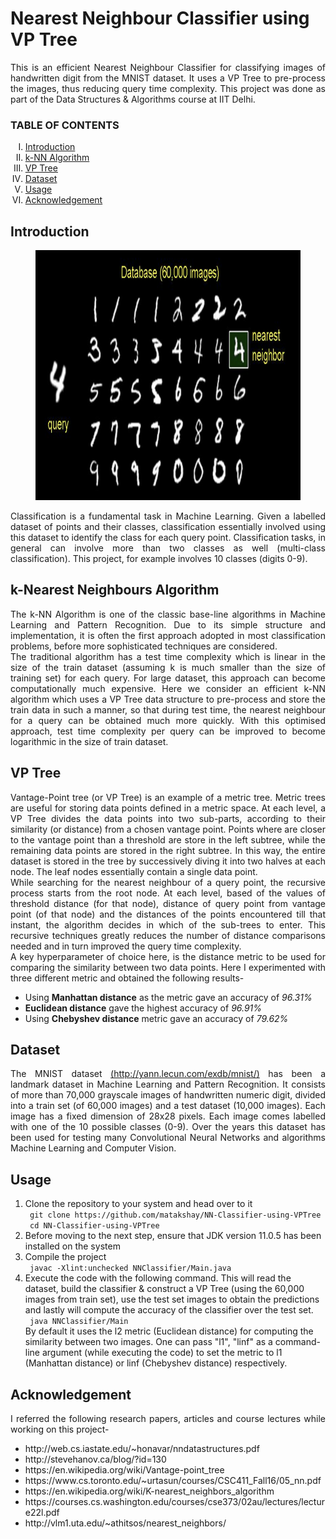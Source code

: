 <h1>Nearest Neighbour Classifier using VP Tree</h1>

<p align="justify">
This is an efficient Nearest Neighbour Classifier for classifying images of handwritten digit from the MNIST dataset. It uses a VP Tree to pre-process the images, thus reducing query time complexity. This project was done as part of the Data Structures & Algorithms course at IIT Delhi.
</p>

<h3> TABLE OF CONTENTS </h3>
<ol type="I">
    <li><a href="#intro"> Introduction </a></li>
    <li><a href="#algo"> k-NN Algorithm </a></li>
    <li><a href="#VPTree"> VP Tree </a></li>
    <li><a href="#dataset"> Dataset </a></li>
    <li><a href="#usage"> Usage </a></li>
    <li><a href="#acknowledgement"> Acknowledgement </a></li>
</ol>

<h2 id="intro">Introduction</h2>
<p align="center">
<figure>
    <img src="mnist.png",
         alt="MNIST Classification",
         width=1000,
         height=400>
</figure>
</p>
<p align="justify">
    Classification is a fundamental task in Machine Learning. Given a labelled dataset of points and their classes, classification essentially involved using this dataset to identify the class for each query point. Classification tasks, in general can involve more than two classes as well (multi-class classification). This project, for example involves 10 classes (digits 0-9).
</p>

<h2 id="algo">k-Nearest Neighbours Algorithm</h2>
<p align="justify">
    The k-NN Algorithm is one of the classic base-line algorithms in Machine Learning and Pattern Recognition. Due to its simple structure and implementation, it is often the first approach adopted in most classification problems, before more sophisticated techniques are considered.
    <br>
    The traditional algorithm has a test time complexity which is linear in the size of the train dataset (assuming k is much smaller than the size of training set) for each query. For large dataset, this approach can become computationally much expensive. Here we consider an efficient k-NN algorithm which uses a VP Tree data structure to pre-process and store the train data in such a manner, so that during test time, the nearest neighbour for a query can be obtained much more quickly. With this optimised approach, test time complexity per query can be improved to become logarithmic in the size of train dataset.
</p>

<h2 id="VPTree"> VP Tree </h2>
<p align="justify">
    Vantage-Point tree (or VP Tree) is an example of a metric tree. Metric trees are useful for storing data points defined in a metric space. At each level, a VP Tree divides the data points into two sub-parts, according to their similarity (or distance) from a chosen vantage point. Points where are closer to the vantage point than a threshold are store in the left subtree, while the remaining data points are stored in the right subtree. In this way, the entire dataset is stored in the tree by successively diving it into two halves at each node. The leaf nodes essentially contain a single data point.
    <br>
    While searching for the nearest neighbour of a query point, the recursive process starts from the root node. At each level, based of the values of threshold distance (for that node), distance of query point from vantage point (of that node) and the distances of the points encountered till that instant, the algorithm decides in which of the sub-trees to enter. This recursive techniques greatly reduces the number of distance comparisons needed and in turn improved the query time complexity.
    <br>
    A key hyperparameter of choice here, is the distance metric to be used for comparing the similarity between two data points. Here I experimented with three different metric and obtained the following results-
    <ul>
        <li> Using <b>Manhattan distance</b> as the metric gave an accuracy of <i>96.31%</i> </li>
        <li> <b>Euclidean distance</b> gave the highest accuracy of <i>96.91%</i></li>
        <li> Using <b>Chebyshev distance</b> metric gave an accuracy of <i>79.62%</i></li>
    </ul>
</p>

<h2 id="dataset"> Dataset </h2>
<p align="justify">
    The MNIST dataset <a href="http://yann.lecun.com/exdb/mnist/">(http://yann.lecun.com/exdb/mnist/)</a> has been a landmark dataset in Machine Learning and Pattern Recognition. It consists of more than 70,000 grayscale images of handwritten numeric digit, divided into a train set (of 60,000 images) and a test dataset (10,000 images). Each image has a fixed dimension of 28x28 pixels. Each image comes labelled with one of the 10 possible classes (0-9).
    Over the years this dataset has been used for testing many Convolutional Neural Networks and algorithms Machine Learning and Computer Vision.
</p>

<h2 id="usage">Usage</h2>
<ol>
    <li>
        Clone the repository to your system and head over to it <br>
        <code> git clone https://github.com/matakshay/NN-Classifier-using-VPTree</code> <br>
        <code> cd NN-Classifier-using-VPTree </code>
    </li>
    <li>
        Before moving to the next step, ensure that JDK version 11.0.5 has been installed on the system
    </li>
    <li>
        Compile the project <br>
        <code> javac -Xlint:unchecked NNClassifier/Main.java </code>
    </li>
    <li>
        Execute the code with the following command. This will read the dataset, build the classifier & construct a VP Tree (using the 60,000 images from train set), use the test set images to obtain the predictions and lastly will compute the accuracy of the classifier over the test set.
        <br>
        <code> java NNClassifier/Main </code>
        <br>
        By default it uses the l2 metric (Euclidean distance) for computing the similarity between two images. One can pass "l1", "linf" as a command-line argument (while executing the code) to set the metric to l1 (Manhattan distance) or linf (Chebyshev distance) respectively.
    </li>
</ol>

<h2 id="acknowledgement">Acknowledgement</h2>
<p align="justify">
I referred the following research papers, articles and course lectures while working on this project-
</p>
<ul>
    <li> http://web.cs.iastate.edu/~honavar/nndatastructures.pdf </li>
    <li> http://stevehanov.ca/blog/?id=130 </li>
    <li> https://en.wikipedia.org/wiki/Vantage-point_tree </li>
    <li> https://www.cs.toronto.edu/~urtasun/courses/CSC411_Fall16/05_nn.pdf </li>
    <li> https://en.wikipedia.org/wiki/K-nearest_neighbors_algorithm </li>
    <li> https://courses.cs.washington.edu/courses/cse373/02au/lectures/lecture22l.pdf </li>
    <li> http://vlm1.uta.edu/~athitsos/nearest_neighbors/ </li>
</ul>
